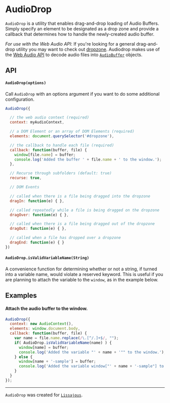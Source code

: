 # AudioDrop

`AudioDrop` is a utility that enables drag-and-drop loading of Audio Buffers. Simply specify an element to be designated as a drop zone and provide a callback that determines how to handle the newly-created audio buffer.

*For use with the Web Audio API*: If you're looking for a general drag-and-drop utility you may want to check out [dropzone](http://www.dropzonejs.com/). Audiodrop makes use of the [Web Audio API](https://developer.mozilla.org/en-US/docs/Web/API/Web_Audio_API) to decode audio files into [`AudioBuffer`](https://developer.mozilla.org/en-US/docs/Web/API/AudioBuffer) objects.

## API

#### `AudioDrop(options)`

Call `AudioDrop` with an options argument if you want to do some additional configuration.

```javascript
AudioDrop({

  // the web audio context (required)
  context: myAudioContext,

  // a DOM Element or an array of DOM Elements (required)
  elements: document.querySelector('#dropzone'),

  // the callback to handle each file (required)
  callback: function(buffer, file) {
    window[file.name] = buffer;
    console.log('Added the buffer ' + file.name + ' to the window.');
  },

  // Recurse through subfolders (default: true)
  recurse: true,

  // DOM Events

  // called when there is a file being dragged into the dropzone
  dragIn: function(e) { },

  // called repeatedly while a file is being dragged on the dropzone
  dragOver: function(e) { },

  // called when there is a file being dragged out of the dropzone
  dragOut: function(e) { },

  // called when a file has dropped over a dropzone
  dragEnd: function(e) { }
})
```

#### `AudioDrop.isValidVariableName(String)`

A convenience function for determining whether or not a string, if turned into a variable name, would violate a reserved keyword. This is useful if you are planning to attach the variable to the `window`, as in the example below.

## Examples

#### Attach the audio buffer to the window.

```javascript
AudioDrop({
  context: new AudioContext(),
  elements: window.document.body,
  callback: function(buffer, file) {
    var name = file.name.replace(/\.[^/.]+$/, "");
    if( AudioDrop.isValidVariableName(name) ) {
      window[name] = buffer;
      console.log('Added the variable "' + name + '"" to the window.');
    } else {
      window[name + '-sample'] = buffer;
      console.log('Added the variable window["' + name + '-sample"] to the window.');
    }
  }
});
```

-----------------------

`AudioDrop` was created for [`Lissajous`](https://github.com/kylestetz/lissajous).